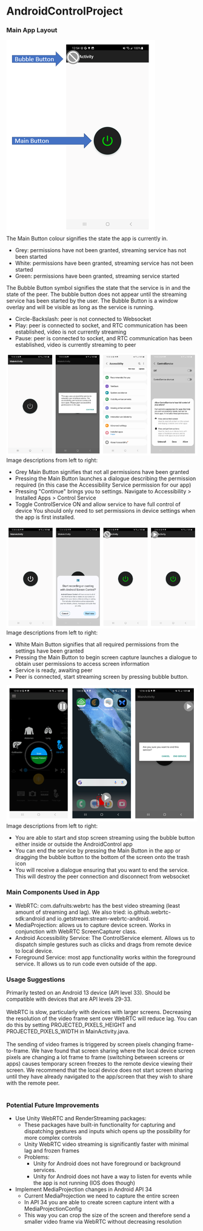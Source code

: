 # AndroidControlProject

### Main App Layout
![Main App Layout](/imgs/1_app_buttons.png) <br>
The Main Button colour signifies the state the app is currently in.
* Grey: permissions have not been granted, streaming service has not been started
* White: permissions have been granted, streaming service has not been started
* Green: permissions have been granted, streaming service started

The Bubble Button symbol signifies the state that the service is in and the state of the peer. The bubble button does not appear until the streaming service has been started by the user. 
The Bubble Button is a window overlay and will be visible as long as the service is running.
* Circle-Backslash: peer is not connected to Websocket
* Play: peer is connected to socket, and RTC communication has been established, video is not currently streaming
* Pause: peer is connected to socket, and RTC communication has been established, video is currently streaming to peer

![Enable Permissions](/imgs/2_accessibility_permissions.png) <br>
Image descriptions from left to right:
* Grey Main Button signifies that not all permissions have been granted
* Pressing the Main Button launches a dialogue describing the permission required (in this case the Accessibility Service permission for our app)
* Pressing "Continue" brings you to settings. Navigate to Accessibility > Installed Apps > Control Service
* Toggle ControlService ON and allow service to have full control of device
You should only need to set permissions in device settings when the app is first installed.

![Enable Screen Sharing](/imgs/3_screen_share_permissions.png) <br>
Image descriptions from left to right:
* White Main Button signifies that all required permissions from the settings have been granted
* Pressing the Main Button to begin screen capture launches a dialogue to obtain user permissions to access screen information
* Service is ready, awaiting peer
* Peer is connected, start streaming screen by pressing bubble button. 

![End Service](/imgs/4_end_service.png) <br>
Image descriptions from left to right:
* You are able to start and stop screen streaming using the bubble button either inside or outside the AndroidControl app
* You can end the service by pressing the Main Button in the app or dragging the bubble button to the bottom of the screen onto the trash icon
* You will receive a dialogue ensuring that you want to end the service. This will destroy the peer connection and disconnect from websocket

### Main Components Used in App
* WebRTC: com.dafruits:webrtc has the best video streaming (least amount of streaming and lag). We also tried: io.github.webrtc-sdk:android and io.getstream:stream-webrtc-android.
* MediaProjection: allows us to capture device screen. Works in conjunction with WebRTC ScreenCapturer class.
* Android Accessibility Service: The ControlService element. Allows us to dispatch simple gestures such as clicks and drags from remote device to local device.
* Foreground Service: most app functionality works within the foreground service. It allows us to run code even outside of the app.

### Usage Suggestions
Primarily tested on an Android 13 device (API level 33). Should be compatible with devices that are API levels 29-33.
<br><br>
WebRTC is slow, particularly with devices with larger screens. 
Decreasing the resolution of the video frame sent over WebRTC will reduce lag. 
You can do this by setting PROJECTED_PIXELS_HEIGHT and PROJECTED_PIXELS_WIDTH in MainActivity.java. 
<br><br>
The sending of video frames is triggered by screen pixels changing frame-to-frame.
We have found that screen sharing where the local device screen pixels are changing a lot frame to frame 
(switching between screens or apps) causes temporary screen freezes to the remote device viewing their screen.
We recommend that the local device does not start screen sharing until they have already navigated to the app/screen that they wish to share with the remote peer.
<br><br>

### Potential Future Improvements
* Use Unity WebRTC and RenderStreaming packages:
  * These packages have built-in functionality for capturing and dispatching gestures and inputs which opens up the possibility for more complex controls
  * Unity WebRTC video streaming is significantly faster with minimal lag and frozen frames
  * Problems: 
    * Unity for Android does not have foreground or background services. 
    * Unity for Android does not have a way to listen for events while the app is not running (IOS does though)
* Implement MediaProjection changes in Android API 34
  * Current MediaProjection we need to capture the entire screen
  * In API 34 you are able to create screen capture intent with a MediaProjectionConfig
  * This way you can crop the size of the screen and therefore send a smaller video frame via WebRTC without decreasing resolution

